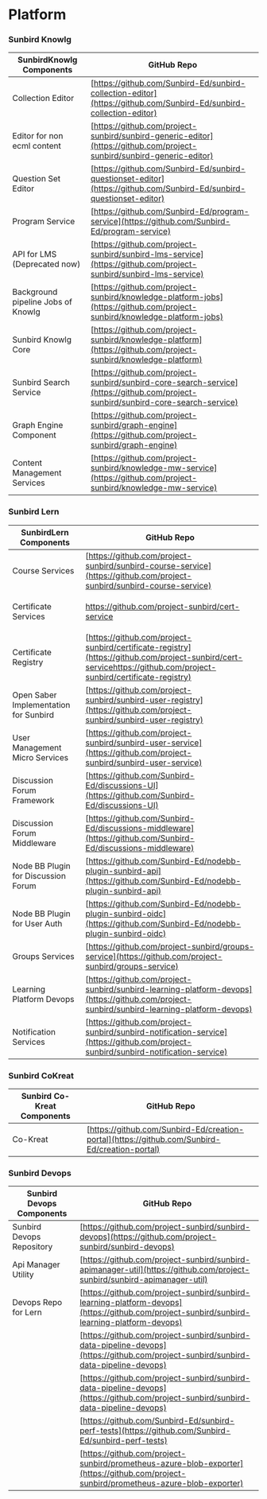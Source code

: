 # Platform

### Sunbird Knowlg

| SunbirdKnowlg Components            | GitHub Repo                                                                                                                      |
| ----------------------------------- | -------------------------------------------------------------------------------------------------------------------------------- |
| Collection Editor                   | [https://github.com/Sunbird-Ed/sunbird-collection-editor](https://github.com/Sunbird-Ed/sunbird-collection-editor)               |
| Editor for non ecml content         | [https://github.com/project-sunbird/sunbird-generic-editor](https://github.com/project-sunbird/sunbird-generic-editor)           |
| Question Set Editor                 | [https://github.com/Sunbird-Ed/sunbird-questionset-editor](https://github.com/Sunbird-Ed/sunbird-questionset-editor)             |
| Program Service                     | [https://github.com/Sunbird-Ed/program-service](https://github.com/Sunbird-Ed/program-service)                                   |
| API for LMS (Deprecated now)        | [https://github.com/project-sunbird/sunbird-lms-service](https://github.com/project-sunbird/sunbird-lms-service)                 |
| Background  pipeline Jobs of Knowlg | [https://github.com/project-sunbird/knowledge-platform-jobs](https://github.com/project-sunbird/knowledge-platform-jobs)         |
| Sunbird Knowlg Core                 | [https://github.com/project-sunbird/knowledge-platform](https://github.com/project-sunbird/knowledge-platform)                   |
| Sunbird Search Service              | [https://github.com/project-sunbird/sunbird-core-search-service](https://github.com/project-sunbird/sunbird-core-search-service) |
| Graph Engine Component              | [https://github.com/project-sunbird/graph-engine](https://github.com/project-sunbird/graph-engine)                               |
| Content Management Services         | [https://github.com/project-sunbird/knowledge-mw-service](https://github.com/project-sunbird/knowledge-mw-service)               |



### Sunbird Lern

| SunbirdLern Components                | GitHub Repo                                                                                                                                                                     |
| ------------------------------------- | ------------------------------------------------------------------------------------------------------------------------------------------------------------------------------- |
| Course Services                       | [https://github.com/project-sunbird/sunbird-course-service](https://github.com/project-sunbird/sunbird-course-service)                                                          |
| Certificate Services                  | <p><a href="https://github.com/project-sunbird/cert-servicehttps://github.com/project-sunbird/certificate-registry">https://github.com/project-sunbird/cert-service<br></a></p> |
| Certificate Registry                  | [https://github.com/project-sunbird/certificate-registry](https://github.com/project-sunbird/cert-servicehttps://github.com/project-sunbird/certificate-registry)               |
| Open Saber Implementation for Sunbird | [https://github.com/project-sunbird/sunbird-user-registry](https://github.com/project-sunbird/sunbird-user-registry)                                                            |
| User Management Micro Services        | [https://github.com/project-sunbird/sunbird-user-service](https://github.com/project-sunbird/sunbird-user-service)                                                              |
| Discussion Forum Framework            | [https://github.com/Sunbird-Ed/discussions-UI](https://github.com/Sunbird-Ed/discussions-UI)                                                                                    |
| Discussion Forum Middleware           | [https://github.com/Sunbird-Ed/discussions-middleware](https://github.com/Sunbird-Ed/discussions-middleware)                                                                    |
| Node BB Plugin for Discussion Forum   | [https://github.com/Sunbird-Ed/nodebb-plugin-sunbird-api](https://github.com/Sunbird-Ed/nodebb-plugin-sunbird-api)                                                              |
| Node BB Plugin for User Auth          | [https://github.com/Sunbird-Ed/nodebb-plugin-sunbird-oidc](https://github.com/Sunbird-Ed/nodebb-plugin-sunbird-oidc)                                                            |
| Groups Services                       | [https://github.com/project-sunbird/groups-service](https://github.com/project-sunbird/groups-service)                                                                          |
| Learning Platform Devops              | [https://github.com/project-sunbird/sunbird-learning-platform-devops](https://github.com/project-sunbird/sunbird-learning-platform-devops)                                      |
| Notification Services                 | [https://github.com/project-sunbird/sunbird-notification-service](https://github.com/project-sunbird/sunbird-notification-service)                                              |



### Sunbird CoKreat

| Sunbird Co-Kreat Components | GitHub Repo                                                                                    |
| --------------------------- | ---------------------------------------------------------------------------------------------- |
| Co-Kreat                    | [https://github.com/Sunbird-Ed/creation-portal](https://github.com/Sunbird-Ed/creation-portal) |



### Sunbird Devops

| Sunbird Devops Components | GitHub Repo                                                                                                                                |
| ------------------------- | ------------------------------------------------------------------------------------------------------------------------------------------ |
| Sunbird Devops Repository | [https://github.com/project-sunbird/sunbird-devops](https://github.com/project-sunbird/sunbird-devops)                                     |
| Api Manager Utility       | [https://github.com/project-sunbird/sunbird-apimanager-util](https://github.com/project-sunbird/sunbird-apimanager-util)                   |
| Devops Repo for Lern      | [https://github.com/project-sunbird/sunbird-learning-platform-devops](https://github.com/project-sunbird/sunbird-learning-platform-devops) |
|                           | [https://github.com/project-sunbird/sunbird-data-pipeline-devops](https://github.com/project-sunbird/sunbird-data-pipeline-devops)         |
|                           | [https://github.com/project-sunbird/sunbird-data-pipeline-devops](https://github.com/project-sunbird/sunbird-data-pipeline-devops)         |
|                           | [https://github.com/Sunbird-Ed/sunbird-perf-tests](https://github.com/Sunbird-Ed/sunbird-perf-tests)                                       |
|                           | [https://github.com/project-sunbird/prometheus-azure-blob-exporter](https://github.com/project-sunbird/prometheus-azure-blob-exporter)     |

